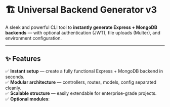 # 🏗️ Universal Backend Generator v3

A sleek and powerful CLI tool to **instantly generate Express + MongoDB backends** — with optional authentication (JWT), file uploads (Multer), and environment configuration.

---

## ✨ Features

✅ **Instant setup** — create a fully functional Express + MongoDB backend in seconds.  
✅ **Modular architecture** — controllers, routes, models, config separated cleanly.  
✅ **Scalable structure** — easily extendable for enterprise-grade projects.  
✅ **Optional modules**:

